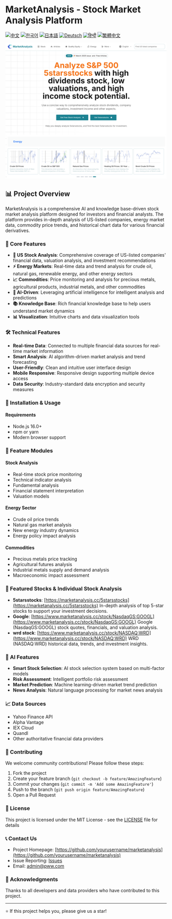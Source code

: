 # MarketAnalysis - Stock Market Analysis Platform

[![中文](https://img.shields.io/badge/lang-中文-red.svg)](README.zh-CN.md)
[![한국어](https://img.shields.io/badge/lang-한국어-blue.svg)](README.ko.md)
[![日本語](https://img.shields.io/badge/lang-日本語-yellow.svg)](README.ja.md)
[![Deutsch](https://img.shields.io/badge/lang-Deutsch-green.svg)](README.de.md)
[![हिन्दी](https://img.shields.io/badge/lang-हिन्दी-orange.svg)](README.hi.md)
[![繁體中文](https://img.shields.io/badge/lang-繁體中文-purple.svg)](README.zh-TW.md)

![MarketAnalysis Cover](market-analysis-cover.png)

## 📊 Project Overview

MarketAnalysis is a comprehensive AI and knowledge base-driven stock market analysis platform designed for investors and financial analysts. The platform provides in-depth analysis of US-listed companies, energy market data, commodity price trends, and historical chart data for various financial derivatives.

### 🚀 Core Features

- **🏢 US Stock Analysis**: Comprehensive coverage of US-listed companies' financial data, valuation analysis, and investment recommendations
- **⚡ Energy Markets**: Real-time data and trend analysis for crude oil, natural gas, renewable energy, and other energy sectors
- **📈 Commodities**: Price monitoring and analysis for precious metals, agricultural products, industrial metals, and other commodities
- **🤖 AI-Driven**: Leveraging artificial intelligence for intelligent analysis and predictions
- **📚 Knowledge Base**: Rich financial knowledge base to help users understand market dynamics
- **📊 Visualization**: Intuitive charts and data visualization tools

### 🛠 Technical Features

- **Real-time Data**: Connected to multiple financial data sources for real-time market information
- **Smart Analysis**: AI algorithm-driven market analysis and trend forecasting
- **User-Friendly**: Clean and intuitive user interface design
- **Mobile Responsive**: Responsive design supporting multiple device access
- **Data Security**: Industry-standard data encryption and security measures

### 🔧 Installation & Usage

#### Requirements
- Node.js 16.0+
- npm or yarn
- Modern browser support

### 📱 Feature Modules

#### Stock Analysis
- Real-time stock price monitoring
- Technical indicator analysis
- Fundamental analysis
- Financial statement interpretation
- Valuation models

#### Energy Sector
- Crude oil price trends
- Natural gas market analysis
- New energy industry dynamics
- Energy policy impact analysis

#### Commodities
- Precious metals price tracking
- Agricultural futures analysis
- Industrial metals supply and demand analysis
- Macroeconomic impact assessment

### 🔗 Featured Stocks & Individual Stock Analysis  

- **5starsstocks**: [https://marketanalysis.cc/5starsstocks](https://marketanalysis.cc/5starsstocks)
  In-depth analysis of top 5-star stocks to support your investment decisions.
- **Google**: [https://www.marketanalysis.cc/stock/NasdaqGS:GOOGL](https://www.marketanalysis.cc/stock/NasdaqGS:GOOGL)
  Google (NasdaqGS:GOOGL) stock quotes, financials, and valuation analysis.
- **wrd stock**: [https://www.marketanalysis.cc/stock/NASDAQ:WRD](https://www.marketanalysis.cc/stock/NASDAQ:WRD)
  WRD (NASDAQ:WRD) historical data, trends, and investment insights.

### 🔮 AI Features

- **Smart Stock Selection**: AI stock selection system based on multi-factor models
- **Risk Assessment**: Intelligent portfolio risk assessment
- **Market Prediction**: Machine learning-driven market trend prediction
- **News Analysis**: Natural language processing for market news analysis

### 📈 Data Sources

- Yahoo Finance API
- Alpha Vantage
- IEX Cloud
- Quandl
- Other authoritative financial data providers

### 🤝 Contributing

We welcome community contributions! Please follow these steps:

1. Fork the project
2. Create your feature branch (`git checkout -b feature/AmazingFeature`)
3. Commit your changes (`git commit -m 'Add some AmazingFeature'`)
4. Push to the branch (`git push origin feature/AmazingFeature`)
5. Open a Pull Request

### 📄 License

This project is licensed under the MIT License - see the [LICENSE](LICENSE) file for details

### 📞 Contact Us

- Project Homepage: [https://github.com/yourusername/marketanalysis](https://github.com/yourusername/marketanalysis)
- Issue Reporting: [Issues](https://github.com/yourusername/marketanalysis/issues)
- Email: admin@pww.com

### 🙏 Acknowledgments

Thanks to all developers and data providers who have contributed to this project.

---

⭐ If this project helps you, please give us a star!
